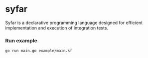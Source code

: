 # syfar
Syfar is a declarative programming language designed for efficient implementation and execution of integration tests.

### Run example
`go run main.go example/main.sf`
